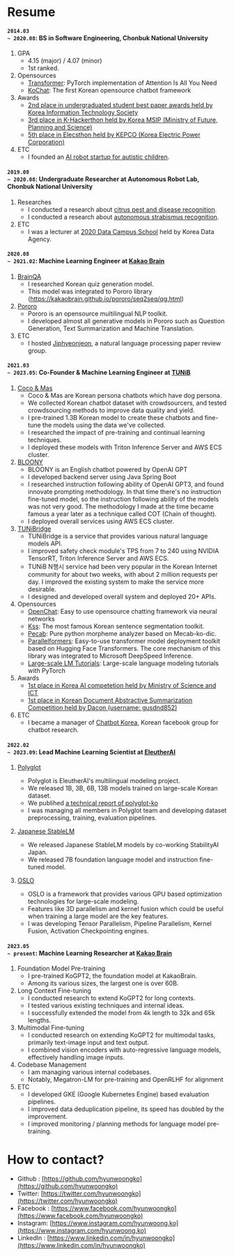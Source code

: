 # Resume
#### <code>2014.03 ~ 2020.08</code>: BS in Software Engineering, Chonbuk National University
1. GPA
    - 4.15 (major) / 4.07 (minor)
    - 1st ranked.
2. Opensources
    - [Transformer](https://github.com/hyunwoongko/transformer): PyTorch implementation of Attention Is All You Need
    - [KoChat](https://github.com/hyunwoongko/kochat): The first Korean opensource chatbot framework
3. Awards
    - [2nd place in undergraduated student best paper awards held by Korea Information Technology Society](http://www.todayan.com/news/articleView.html?idxno=230207)
    - [3rd place in K-Hackerthon held by Korea MSIP (Ministry of Future, Planning and Science)](https://newsis.com/view/?id=NISX20181108_0000467462&cID=10808&pID=10800)
    - [5th place in Elecsthon held by KEPCO (Korea Electric Power Corporation)](https://blog.kepco.co.kr/1310)
4. ETC
    - I founded an [AI robot startup for autistic children](https://github.com/hyunwoongko/social-robot-bao).

#### <code>2019.08 ~ 2020.08</code>: Undergraduate Researcher at Autonomous Robot Lab, Chonbuk National University
1. Researches
    - I conducted a research about [citrus pest and disease recognition](https://github.com/hyunwoongko/citrus-pest-disease-recognition).
    - I conducted a research about [autonomous strabismus recognition](https://github.com/hyunwoongko/strabismus-recognition).
2. ETC
    - I was a lecturer at [2020 Data Campus School](https://github.com/hyunwoongko/bigdata-lecture) held by Korea Data Agency.

#### <code>2020.08 ~ 2021.02</code>: Machine Learning Engineer at <a href="https://kakaobrain.com">Kakao Brain</a>

1. [BrainQA](https://github.com/hyunwoongko/hyunwoongko/blob/main/assets/brainquiz.gif?raw=true)
    - I researched Korean quiz generation model.
    - This model was integrated to Pororo library (https://kakaobrain.github.io/pororo/seq2seq/qg.html)
2. [Pororo](https://github.com/kakaobrain/pororo)
    - Pororo is an opensource multilingual NLP toolkit.
    - I developed almost all generative models in Pororo such as Question Generation, Text Summarization and Machine Translation.
3. ETC
    - I hosted [Jiphyeonjeon](https://github.com/jiphyeonjeon), a natural language processing paper review group.

#### <code>2021.03 ~ 2023.05</code>: Co-Founder & Machine Learning Engineer at <a href="https://tunib.ai">TUNiB</a>

1. [Coco & Mas](https://dearmate.ai/)
    - Coco & Mas are Korean persona chatbots which have dog persona.
    - We collected Korean chatbot dataset with crowdsourcers, and tested crowdsourcing methods to improve data quality and yield.
    - I pre-trained 1.3B Korean model to create these chatbots and fine-tune the models using the data we've collected.
    - I researched the impact of pre-training and continual learning techniques.
    - I deployed these models with Triton Inference Server and AWS ECS cluster.
2. [BLOONY](https://bloony.ai/)
    - BLOONY is an English chatbot powered by OpenAI GPT
    - I developed backend server using Java Spring Boot
    - I researched instruction following ability of OpenAI GPT3, and found innovate prompting methodology. In that time there's no instruction fine-tuned model, so the instruction following ability of the models was not very good. The methodology I made at the time became famous a year later as a technique called COT (Chain of thought).
    - I deployed overall services using AWS ECS cluster.
3. [TUNiBridge](https://tunibridge.ai/)
    - TUNiBridge is a service that provides various natural language models API.
    - I improved safety check module's TPS from 7 to 240 using NVIDIA TensorRT, Triton Inference Server and AWS ECS.
    - TUNiB N행시 service had been very popular in the Korean Internet community for about two weeks, with about 2 million requests per day. I improved the existing system to make the service more desirable.
    - I designed and developed overall system and deployed 20+ APIs.
4. Opensources
    - [OpenChat](https://github.com/hyunwoongko/openchat): Easy to use opensource chatting framework via neural networks
    - [Kss](https://github.com/hyunwoongko/kss): The most famous Korean sentence segmentation toolkit.
    - [Pecab](https://github.com/hyunwoongko/pecab): Pure python morpheme analyzer based on Mecab-ko-dic.
    - [Parallelformers](https://github.com/hyunwoongko/parallelformers): Easy-to-use transformer model deployment toolkit based on Hugging Face Transformers. The core mechanism of this library was integrated to Microsoft DeepSpeed Inference.
    - [Large-scale LM Tutorials](https://github.com/tunib-ai/large-scale-lm-tutorials): Large-scale language modeling tutorials with PyTorch
5. Awards
    - [1st place in Korea AI competetion held by Ministry of Science and ICT](https://m.etnews.com/20210715000270)
    - [1st place in Korean Document Abstractive Summarization Competition held by Dacon (username: gusdnd852)](https://dacon.io/competitions/open/235673/leaderboard)
6. ETC
    - I became a manager of [Chatbot Korea](https://facebook.com/groups/ChatbotDevKR), Korean facebook group for chatbot research.

</details>

#### <code>2022.02 ~ 2023.09</code>: Lead Machine Learning Scientist at <a href="https://eleuther.ai">EleutherAI</a>
    
1. [Polyglot](https://github.com/EleutherAI/polyglot)
    - Polyglot is EleutherAI's multilingual modeling project.
    - We released 1B, 3B, 6B, 13B models trained on large-scale Korean dataset.
    - We publihed [a technical report of polyglot-ko](https://arxiv.org/abs/2306.02254)
    - I was managing all members in Polyglot team and developing dataset preprocessing, training, evaluation pipelines.

2. [Japanese StableLM](https://stability.ai/blog/stability-ai-new-jplm-japanese-language-model-stablelm)
    - We released Japanese StableLM models by co-working StabilityAI Japan.
    - We released 7B foundation language model and instruction fine-tuned model.
3. [OSLO](https://github.com/EleutherAI/oslo)
    - OSLO is a framework that provides various GPU based optimization technologies for large-scale modeling.
    - Features like 3D parallelism and kernel fusion which could be useful when training a large model are the key features.
    - I was developing Tensor Parallelism, Pipeline Parallelism, Kernel Fusion, Activation Checkpointing engines.

#### <code>2023.05 ~ present</code>: Machine Learning Researcher at <a href="https://kakaobrain.com">Kakao Brain</a>
    
1. Foundation Model Pre-training
    - I pre-trained KoGPT2, the foundation model at KakaoBrain.
    - Among its various sizes, the largest one is over 60B.
2. Long Context Fine-tuning
    - I conducted research to extend KoGPT2 for long contexts.
    - I tested various existing techniques and internal ideas.
    - I successfully extended the model from 4k length to 32k and 65k lengths.
3. Multimodal Fine-tuning
    - I conducted research on extending KoGPT2 for multimodal tasks, primarily text-image input and text output.
    - I combined vision encoders with auto-regressive language models, effectively handling image inputs.
4. Codebase Management
    - I am managing various internal codebases.
    - Notably, Megatron-LM for pre-training and OpenRLHF for alignment
5. ETC
    - I developed GKE (Google Kubernetes Engine) based evaluation pipelines.
    - I improved data deduplication pipeline, its speed has doubled by the improvement.
    - I improved monitoring / planning methods for language model pre-training.

# How to contact?
- Github : [https://github.com/hyunwoongko](https://github.com/hyunwoongko)
- Twitter: [https://twitter.com/hyunwoongko](https://twitter.com/hyunwoongko)
- Facebook : [https://www.facebook.com/hyunwoongko](https://www.facebook.com/hyunwoongko)
- Instagram: [https://www.instagram.com/hyunwoong.ko](https://www.instagram.com/hyunwoong.ko)
- LinkedIn : [https://www.linkedin.com/in/hyunwoongko](https://www.linkedin.com/in/hyunwoongko)
